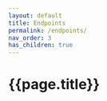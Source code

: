 ```yaml
---
layout: default
title: Endpoints
permalink: /endpoints/
nav_order: 3
has_children: true
---
```


# {{page.title}}